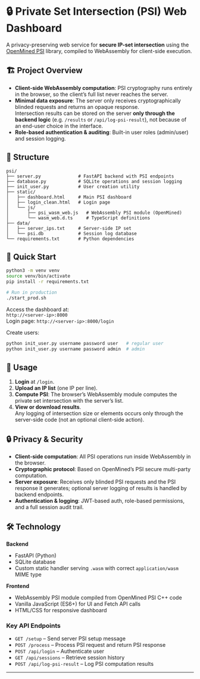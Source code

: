 # 🔒 Private Set Intersection (PSI) Web Dashboard

A privacy-preserving web service for **secure IP-set intersection** using the [OpenMined PSI](https://github.com/OpenMined/PSI) library, compiled to WebAssembly for client-side execution.

## 🏗 Project Overview
- **Client-side WebAssembly computation**: PSI cryptography runs entirely in the browser, so the client’s full list never reaches the server.
- **Minimal data exposure**: The server only receives cryptographically blinded requests and returns an opaque response.  
  Intersection results can be stored on the server **only through the backend logic** (e.g. `/results` or `/api/log-psi-result`), not because of an end-user choice in the interface.
- **Role-based authentication & auditing**: Built-in user roles (admin/user) and session logging.

## 📁 Structure
```
psi/
├── server.py              # FastAPI backend with PSI endpoints
├── database.py            # SQLite operations and session logging
├── init_user.py           # User creation utility
├── static/
│   ├── dashboard.html     # Main PSI dashboard
│   ├── login_clean.html   # Login page
│   └── js/
│       ├── psi_wasm_web.js   # WebAssembly PSI module (OpenMined)
│       └── wasm_web.d.ts     # TypeScript definitions
├── data/
│   ├── server_ips.txt     # Server-side IP set
│   └── psi.db             # Session log database
└── requirements.txt       # Python dependencies
```

## 🚀 Quick Start

```bash
python3 -m venv venv
source venv/bin/activate
pip install -r requirements.txt

# Run in production
./start_prod.sh
```

Access the dashboard at:  
`http://<server-ip>:8000`  
Login page: `http://<server-ip>:8000/login`

Create users:
```bash
python init_user.py username password user   # regular user
python init_user.py username password admin  # admin
```

## 🔧 Usage

1. **Login** at `/login`.
2. **Upload an IP list** (one IP per line).
3. **Compute PSI**: The browser’s WebAssembly module computes the private set intersection with the server’s list.
4. **View or download results**.  
   Any logging of intersection size or elements occurs only through the server-side code (not an optional client-side action).

## 🔒 Privacy & Security

- **Client-side computation**: All PSI operations run inside WebAssembly in the browser.
- **Cryptographic protocol**: Based on OpenMined’s PSI secure multi-party computation.
- **Server exposure**: Receives only blinded PSI requests and the PSI response it generates; optional server logging of results is handled by backend endpoints.
- **Authentication & logging**: JWT-based auth, role-based permissions, and a full session audit trail.

## 🛠 Technology

**Backend**
- FastAPI (Python)
- SQLite database
- Custom static handler serving `.wasm` with correct `application/wasm` MIME type

**Frontend**
- WebAssembly PSI module compiled from OpenMined PSI C++ code
- Vanilla JavaScript (ES6+) for UI and Fetch API calls
- HTML/CSS for responsive dashboard

### Key API Endpoints
- `GET /setup` – Send server PSI setup message
- `POST /process` – Process PSI request and return PSI response
- `POST /api/login` – Authenticate user
- `GET /api/sessions` – Retrieve session history
- `POST /api/log-psi-result` – Log PSI computation results

---
